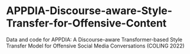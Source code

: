 # APPDIA-Discourse-aware-Style-Transfer-for-Offensive-Content
Data and code for APPDIA: A Discourse-aware Transformer-based Style Transfer Model for Offensive Social Media Conversations (COLING 2022)
